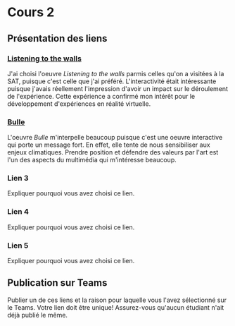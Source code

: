 # Cours 2
## Présentation des liens

### [Listening to the walls](https://montreal.mutek.org/fr/artistes/ida-toninato-claude-bastien-trebuchet)  
J'ai choisi l'oeuvre *Listening to the walls* parmis celles qu'on a visitées à la SAT, puisque c'est celle que j'ai préféré. L'interactivité était intéressante puisque j'avais réellement l'impression d'avoir un impact sur le déroulement de l'expérience. Cette expérience a confirmé mon intérêt pour le développement d'expériences en réalité virtuelle. 

### [Bulle](https://www.onf.ca/interactif/bulle/) 
L'oeuvre *Bulle* m'interpelle beaucoup puisque c'est une oeuvre interactive qui porte un message fort. En effet, elle tente de nous sensibiliser aux enjeux climatiques. Prendre position et défendre des valeurs par l'art est l'un des aspects du multimédia qui m'intéresse beaucoup. 

### Lien 3 
Expliquer pourquoi vous avez choisi ce lien.  

### Lien 4 
Expliquer pourquoi vous avez choisi ce lien. 

### Lien 5 
Expliquer pourquoi vous avez choisi ce lien.  

## Publication sur Teams
Publier un de ces liens et la raison pour laquelle vous l'avez sélectionné sur le Teams. Votre lien doit être unique! Assurez-vous qu'aucun étudiant n'ait déjà publié le même. 
